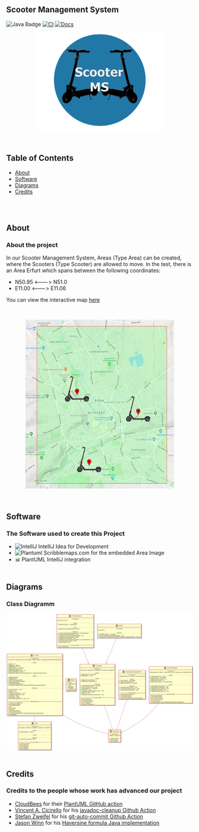 ## Scooter Management System

![Java Badge](https://img.shields.io/badge/Java-15-red)
[![CI](https://img.shields.io/github/workflow/status/fh-erfurt/Scooter-MS/build/main?style=flat&logo=apache-maven)](https://github.com/fh-erfurt/Scooter-MS/actions?query=workflow%3Abuild)
[![Docs](https://img.shields.io/badge/javadoc-see%20here-9cf.svg?style=flat&logo=java)](https://fh-erfurt.github.io/Scooter-MS)


<p align="center">
<img src="https://raw.githubusercontent.com/fh-erfurt/Scooter-MS/main/assets/Logo.png" alt="PlantUML" width="350"/>
</p>

  <br/>

## Table of Contents

- [About](#about)
- [Software](#software)
- [Diagrams](#diagrams)
- [Credits](#credits)

<br />
<br />

## About
### About the project
In our Scooter Management System, Areas (Type Area) can be created, where the Scooters (Type Scooter) are allowed to move.
In the test, there is an Area Erfurt which spans between the following coordinates:
- N50.95 <---> N51.0
- E11.00 <---> E11.06

You can view the interactive map [here](https://www.scribblemaps.com/create/#/id=ScooterMapEF&lat=50.98352366&lng=11.01784203&z=13&t=custom_style)

<br />

<p align="center">
<img src="https://raw.githubusercontent.com/fh-erfurt/Scooter-MS/main/assets/Scooter-MS-Map-Animation.gif" alt="ScooterMap" width="400"/>
</p>

<br />

## Software
### The Software used to create this Project

- <img src="https://logonoid.com/images/intellij-idea-logo.png" alt="IntelliJ" width="16"/>
  IntelliJ Idea for Development
  <br />
- <img src="https://cdn4.iconfinder.com/data/icons/small-n-flat/24/map-512.png" alt="Plantuml" width="17"/>
  Scribblemaps.com for the embedded Area Image
  <br />
- 📊 PlantUML IntelliJ integration
  <br />
  <br />

## Diagrams
### Class Diagramm
<img src="https://raw.githubusercontent.com/fh-erfurt/Scooter-MS/main/assets/umldiagram.png" alt="PlantUML" width="800"/>

<br />
<br />

## Credits
### Credits to the people whose work has advanced our project

- [CloudBees](https://github.com/cloudbees) for their [PlantUML GitHub action](https://github.com/cloudbees/plantuml-github-action)
- [Vincent A. Cicirello](https://github.com/cicirello) for his [javadoc-cleanup Github Action](https://github.com/cicirello/javadoc-cleanup)
- [Stefan Zweifel](https://github.com/stefanzweifel) for his [git-auto-commit Github Action](https://github.com/stefanzweifel/git-auto-commit-action)
- [Jason Winn](https://github.com/jasonwinn) for his [Haversine formula Java implementation](https://github.com/jasonwinn/haversine)